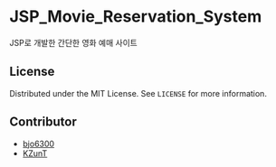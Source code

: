 # JSP_Movie_Reservation_System
JSP로 개발한 간단한 영화 예매 사이트

## License

Distributed under the MIT License. See `LICENSE` for more information.

## Contributor
* [bjo6300](https://github.com/bjo6300) <br>
* [KZunT](https://github.com/KZunT)
